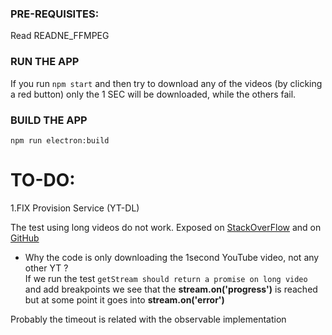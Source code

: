 ### PRE-REQUISITES:
Read READNE_FFMPEG

### RUN THE APP
If you run `npm start` and then try to download any of the videos (by clicking a red button)
only the 1 SEC will be downloaded, while the others fail.

### BUILD THE APP
`npm run electron:build`

# TO-DO:  

1.FIX Provision Service (YT-DL)

 The test using long videos do not work. 
 Exposed on [StackOverFlow]("https://stackoverflow.com/questions/74753891/why-ytdl-does-not-work-inside-an-observable")
and on [GitHub](https://github.com/fent/node-ytdl-core/issues/1170)
- Why the code is only downloading the 1second YouTube video, not any other YT ?     
         If we run the test `getStream should return a promise on long video` and add breakpoints we see that the **stream.on('progress')**
is reached but at some point it goes into **stream.on('error')**

Probably  the timeout is related with the observable implementation
